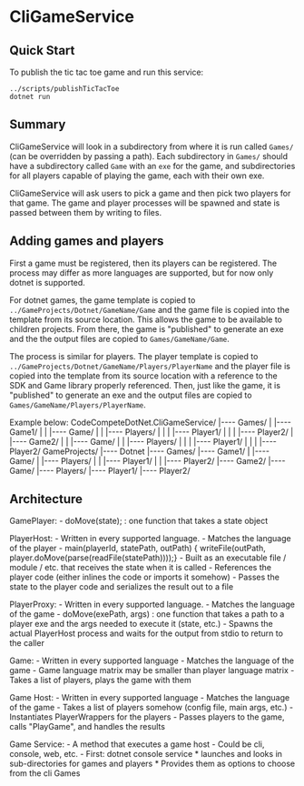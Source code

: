 # CliGameService

## Quick Start
To publish the tic tac toe game and run this service:

```
../scripts/publishTicTacToe
dotnet run
```

## Summary

CliGameService will look in a subdirectory from where it is run called `Games/` (can be overridden by passing a path). Each subdirectory in `Games/` should have a subdirectory called `Game` with an `exe` for the game, and subdirectories for all players capable of playing the game, each with their own exe.

CliGameService will ask users to pick a game and then pick two players for that game. The game and player processes will be spawned and state is passed between them by writing to files.

## Adding games and players

First a game must be registered, then its players can be registered. The process may differ as more languages are supported, but for now only dotnet is supported.

For dotnet games, the game template is copied  to `../GameProjects/Dotnet/GameName/Game` and the game file is copied into the template from its source location. This allows the game to be available to children projects. From there, the game is "published" to generate an exe and the the output files are copied to `Games/GameName/Game`.

The process is similar for players. The player template is copied to `../GameProjects/Dotnet/GameName/Players/PlayerName` and the player file is copied into the template from its source location with a reference to the SDK and Game library properly referenced. Then, just like the game, it is "published" to generate an exe and the output files are copied to `Games/GameName/Players/PlayerName`.

Example below:
    CodeCompeteDotNet.CliGameService/
    |---- Games/
    |     |---- Game1/
    |     |     |---- Game/
    |     |     |---- Players/
    |     |     |     |---- Player1/
    |     |     |     |---- Player2/
    |     |---- Game2/
    |     |     |---- Game/
    |     |     |---- Players/
    |     |     |     |---- Player1/
    |     |     |     |---- Player2/
    GameProjects/
    |---- Dotnet
          |---- Games/
                |---- Game1/
                |     |---- Game/
                |     |---- Players/
                |     |     |---- Player1/
                |     |     |---- Player2/
                |---- Game2/
                      |---- Game/
                      |---- Players/
                            |---- Player1/
                            |---- Player2/

## Architecture

GamePlayer:
    - doMove(state); : one function that takes a state object

PlayerHost:
    - Written in every supported language.
    - Matches the language of the player
    - main(playerId, statePath, outPath) { writeFile(outPath, player.doMove(parse(readFile(statePath))));}
    - Built as an executable file / module / etc. that receives the state when it is called
    - References the player code (either inlines the code or imports it somehow)
    - Passes the state to the player code and serializes the result out to a file

PlayerProxy:
    - Written in every supported language.
    - Matches the language of the game
    - doMove(exePath, args) : one function that takes a path to a player exe and the args needed to execute it (state, etc.)
    - Spawns the actual PlayerHost process and waits for the output from stdio to return to the caller

Game:
    - Written in every supported language
    - Matches the language of the game
    - Game language matrix may be smaller than player language matrix
    - Takes a list of players, plays the game with them

Game Host:
    - Written in every supported language
    - Matches the language of the game
    - Takes a list of players somehow (config file, main args, etc.)
    - Instantiates PlayerWrappers for the players
    - Passes players to the game, calls "PlayGame", and handles the results

Game Service:
    - A method that executes a game host
    - Could be cli, console, web, etc.
    - First: dotnet console service
        * launches and looks in sub-directories for games and players
        * Provides them as options to choose from the cli
        Games
